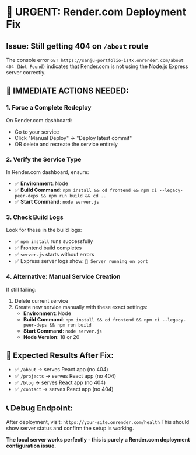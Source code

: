 # 🚨 URGENT: Render.com Deployment Fix

## Issue: Still getting 404 on `/about` route

The console error `GET https://sanju-portfolio-is4x.onrender.com/about 404 (Not Found)` indicates that Render.com is not using the Node.js Express server correctly.

## 🔧 IMMEDIATE ACTIONS NEEDED:

### 1. **Force a Complete Redeploy**

On Render.com dashboard:

- Go to your service
- Click "Manual Deploy" → "Deploy latest commit"
- OR delete and recreate the service entirely

### 2. **Verify the Service Type**

In Render.com dashboard, ensure:

- ✅ **Environment**: Node
- ✅ **Build Command**: `npm install && cd frontend && npm ci --legacy-peer-deps && npm run build && cd ..`
- ✅ **Start Command**: `node server.js`

### 3. **Check Build Logs**

Look for these in the build logs:

- ✅ `npm install` runs successfully
- ✅ Frontend build completes
- ✅ `server.js` starts without errors
- ✅ Express server logs show: `🚀 Server running on port`

### 4. **Alternative: Manual Service Creation**

If still failing:

1. Delete current service
2. Create new service manually with these exact settings:
   - **Environment**: Node
   - **Build Command**: `npm install && cd frontend && npm ci --legacy-peer-deps && npm run build`
   - **Start Command**: `node server.js`
   - **Node Version**: 18 or 20

## 🎯 Expected Results After Fix:

- ✅ `/about` → serves React app (no 404)
- ✅ `/projects` → serves React app (no 404)
- ✅ `/blog` → serves React app (no 404)
- ✅ `/contact` → serves React app (no 404)

## 📞 Debug Endpoint:

After deployment, visit: `https://your-site.onrender.com/health`
This should show server status and confirm the setup is working.

**The local server works perfectly - this is purely a Render.com deployment configuration issue.**
